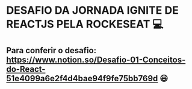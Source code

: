 # DESAFIO DA JORNADA IGNITE DE REACTJS PELA ROCKESEAT 💻

## Para conferir o desafio: https://www.notion.so/Desafio-01-Conceitos-do-React-51e4099a6e2f4d4bae94f9fe75bb769d 😃
